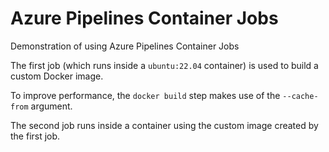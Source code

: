 # Azure Pipelines Container Jobs

Demonstration of using Azure Pipelines Container Jobs

The first job (which runs inside a `ubuntu:22.04` container) is used to build a custom Docker image.

To improve performance, the `docker build` step makes use of the `--cache-from` argument.

The second job runs inside a container using the custom image created by the first job.
